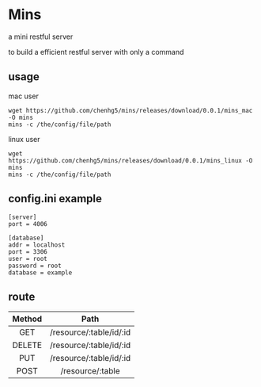 # Mins

a mini restful server

to build a efficient restful server with only a command

## usage

mac user

```
wget https://github.com/chenhg5/mins/releases/download/0.0.1/mins_mac -O mins
mins -c /the/config/file/path
```

linux user

```
wget https://github.com/chenhg5/mins/releases/download/0.0.1/mins_linux -O mins
mins -c /the/config/file/path
```

## config.ini example

```
[server]
port = 4006

[database]
addr = localhost
port = 3306
user = root
password = root
database = example
```

## route

| Method     | Path      |
| :-------:  | :-----:   |
| GET        | /resource/:table/id/:id      |
| DELETE     | /resource/:table/id/:id      |
| PUT        | /resource/:table/id/:id      |
| POST       | /resource/:table             |